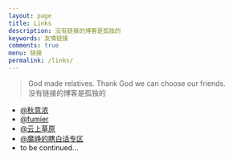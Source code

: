 ```yaml
---
layout: page
title: Links
description: 没有链接的博客是孤独的
keywords: 友情链接
comments: true
menu: 链接
permalink: /links/
---
```


> God made relatives. Thank God we can choose our friends.  
>没有链接的博客是孤独的

- [@秋意浓](https://since1991hy.github.io/blog/ "赵一鹏的个人博客")
- [@fumier](http:fumier.github.io "大师姐程倩")
- [@云上草原](http://cloudgrassland.com/ "薛芸")
- [@魔峥的瞎白话专区](http://blog.csdn.net/dajiabudongdao "张铮")
- to be continued...
